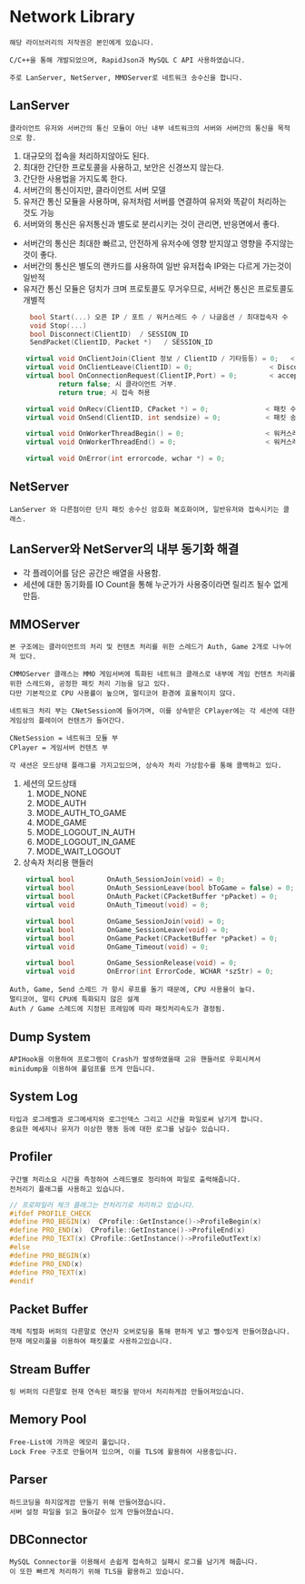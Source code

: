 

# Network Library

```
해당 라이브러리의 저작권은 본인에게 있습니다.

C/C++을 통해 개발되었으며, RapidJson과 MySQL C API 사용하였습니다.

주로 LanServer, NetServer, MMOServer로 네트워크 송수신을 합니다.
```

## LanServer

```
클라이언트 유저와 서버간의 통신 모듈이 아닌 내부 네트워크의 서버와 서버간의 통신을 목적으로 함.
```

1. 대규모의 접속을 처리하지않아도 된다.
2. 최대한 간단한 프로토콜을 사용하고, 보안은 신경쓰지 않는다.
3. 간단한 사용법을 가지도록 한다.
4. 서버간의 통신이지만, 클라이언트 서버 모델
5. 유저간 통신 모듈을 사용하며, 유저처럼 서버를 연결하여 유저와 똑같이 처리하는 것도 가능
6. 서버와의 통신은 유저통신과 별도로 분리시키는 것이 관리면, 반응면에서 좋다.

+ 서버간의 통신은 최대한 빠르고, 안전하게 유저수에 영향 받지않고 영향을 주지않는 것이 좋다.
+ 서버간의 통신은 별도의 랜카드를 사용하여 일반 유저접속 IP와는 다르게 가는것이 일반적
+ 유저간 통신 모듈은 덩치가 크며 프로토콜도 무거우므로, 서버간 통신은 프로토콜도 개별적

```cpp
	 bool Start(...) 오픈 IP / 포트 / 워커스레드 수 / 나글옵션 / 최대접속자 수
	 void Stop(...)
	 bool Disconnect(ClientID)  / SESSION_ID
	 SendPacket(ClientID, Packet *)   / SESSION_ID

	virtual void OnClientJoin(Client 정보 / ClientID / 기타등등) = 0;   < Accept 후 접속처리 완료 후 호출.
	virtual void OnClientLeave(ClientID) = 0;   	            < Disconnect 후 호출
	virtual bool OnConnectionRequest(ClientIP,Port) = 0;        < accept 직후 
			return false; 시 클라이언트 거부.
			return true; 시 접속 허용	

	virtual void OnRecv(ClientID, CPacket *) = 0;              < 패킷 수신 완료 후
	virtual void OnSend(ClientID, int sendsize) = 0;           < 패킷 송신 완료 후

	virtual void OnWorkerThreadBegin() = 0;                    < 워커스레드 GQCS 바로 하단에서 호출
	virtual void OnWorkerThreadEnd() = 0;                      < 워커스레드 1루프 종료 후

	virtual void OnError(int errorcode, wchar *) = 0;

```


## NetServer

```
LanServer 와 다른점이란 단지 패킷 송수신 암호화 복호화이며, 일반유저와 접속시키는 클래스.
```


## LanServer와 NetServer의 내부 동기화 해결
- 각 플레이어를 담은 공간은 배열을 사용함.
- 세션에 대한 동기화를 IO Count을 통해 누군가가 사용중이라면 릴리즈 될수 없게 만듬.

## MMOServer

```
본 구조에는 클라이언트의 처리 및 컨텐츠 처리를 위한 스레드가 Auth, Game 2개로 나누어져 있다.

CMMOServer 클래스는 MMO 게임서버에 특화된 네트워크 클래스로 내부에 게임 컨텐츠 처리를 위한 스레드와, 공정한 패킷 처리 기능을 담고 있다.
다만 기본적으로 CPU 사용률이 높으며, 멀티코어 환경에 효율적이지 않다.

네트워크 처리 부는 CNetSession에 들어가며, 이를 상속받은 CPlayer에는 각 세션에 대한 게임상의 플레이어 컨텐츠가 들어간다.

CNetSession = 네트워크 모듈 부
CPlayer = 게임서버 컨텐츠 부

각 새션은 모드상태 플래그를 가지고있으며, 상속자 처리 가상함수를 통해 콜백하고 있다.
```

1. 세션의 모드상태
	1. MODE_NONE
	2. MODE_AUTH
	3. MODE_AUTH_TO_GAME
	4. MODE_GAME
	5. MODE_LOGOUT_IN_AUTH
	6. MODE_LOGOUT_IN_GAME
	7. MODE_WAIT_LOGOUT
2. 상속자 처리용 핸들러
```cpp
	virtual	bool		OnAuth_SessionJoin(void) = 0;
	virtual	bool		OnAuth_SessionLeave(bool bToGame = false) = 0;
	virtual	bool		OnAuth_Packet(CPacketBuffer *pPacket) = 0;
	virtual	void		OnAuth_Timeout(void) = 0;

	virtual	bool		OnGame_SessionJoin(void) = 0;
	virtual	bool		OnGame_SessionLeave(void) = 0;
	virtual	bool		OnGame_Packet(CPacketBuffer *pPacket) = 0;
	virtual	void		OnGame_Timeout(void) = 0;

	virtual bool		OnGame_SessionRelease(void) = 0;
	virtual void		OnError(int ErrorCode, WCHAR *szStr) = 0;
```


```
Auth, Game, Send 스레드 가 항시 루프를 돌기 때문에, CPU 사용율이 높다.
멀티코어, 멀티 CPU에 특화되지 않은 설계
Auth / Game 스레드에 지정된 프레임에 따라 패킷처리속도가 결정됨.

```

## Dump System

```
APIHook을 이용하여 프로그램이 Crash가 발생하였을때 고유 핸들러로 우회시켜서 minidump을 이용하여 풀덤프를 뜨게 만듭니다.
```

## System Log

```
타입과 로그레벨과 로그메세지와 로그인덱스 그리고 시간을 파일로써 남기게 합니다.
중요한 메세지나 유저가 이상한 행동 등에 대한 로그를 남길수 있습니다.
```

## Profiler

```
구간별 처리소요 시간을 측정하여 스레드별로 정리하여 파일로 출력해줍니다.
전처리기 플래그를 사용하고 있습니다.
```

```cpp
// 프로파일러 체크 플래그는 전처리기로 처리하고 있습니다.
#ifdef PROFILE_CHECK
#define PRO_BEGIN(x)  CProfile::GetInstance()->ProfileBegin(x)
#define PRO_END(x)  CProfile::GetInstance()->ProfileEnd(x)
#define PRO_TEXT(x)	CProfile::GetInstance()->ProfileOutText(x)
#else
#define PRO_BEGIN(x)
#define PRO_END(x)
#define PRO_TEXT(x)	
#endif
```

## Packet Buffer

```
객체 직렬화 버퍼의 다른말로 연산자 오버로딩을 통해 편하게 넣고 뺄수있게 만들어졌습니다.
현재 메모리풀을 이용하여 패킷풀로 사용하고있습니다.
```

## Stream Buffer

```
링 버퍼의 다른말로 현재 연속된 패킷을 받아서 처리하게끔 만들어져있습니다.
```

## Memory Pool

```
Free-List에 가까운 메모리 풀입니다.
Lock Free 구조로 만들어져 있으며, 이를 TLS에 활용하여 사용중입니다.
```

## Parser

```
하드코딩을 하지않게끔 만들기 위해 만들어졌습니다.
서버 설정 파일을 읽고 돌아갈수 있게 만들어졌습니다.
```

## DBConnector

```
MySQL Connector을 이용해서 손쉽게 접속하고 실패시 로그를 남기게 해줍니다.
이 또한 빠르게 처리하기 위해 TLS을 활용하고 있습니다.
```



